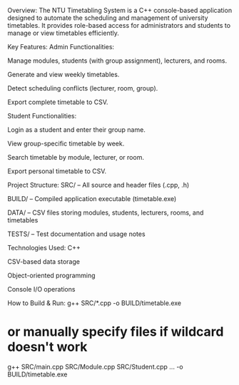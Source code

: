 Overview:
The NTU Timetabling System is a C++ console-based application designed to automate the scheduling and management of university timetables. It provides role-based access for administrators and students to manage or view timetables efficiently.

Key Features:
Admin Functionalities:

Manage modules, students (with group assignment), lecturers, and rooms.

Generate and view weekly timetables.

Detect scheduling conflicts (lecturer, room, group).

Export complete timetable to CSV.

Student Functionalities:

Login as a student and enter their group name.

View group-specific timetable by week.

Search timetable by module, lecturer, or room.

Export personal timetable to CSV.

Project Structure:
SRC/ – All source and header files (.cpp, .h)

BUILD/ – Compiled application executable (timetable.exe)

DATA/ – CSV files storing modules, students, lecturers, rooms, and timetables

TESTS/ – Test documentation and usage notes

Technologies Used:
C++

CSV-based data storage

Object-oriented programming

Console I/O operations

How to Build & Run:
g++ SRC/*.cpp -o BUILD/timetable.exe
# or manually specify files if wildcard doesn't work
g++ SRC/main.cpp SRC/Module.cpp SRC/Student.cpp ... -o BUILD/timetable.exe

